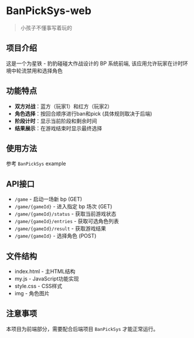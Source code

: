 # BanPickSys-web

> 小孩子不懂事写着玩的

## 项目介绍

这是一个为星铁 - 豹豹碰碰大作战设计的 BP 系统前端, 该应用允许玩家在计时环境中轮流禁用和选择角色

## 功能特点

- **双方对战**：蓝方（玩家1）和红方（玩家2）
- **角色选择**：按回合顺序进行ban和pick (具体规则取决于后端)
- **阶段计时**：显示当前阶段和剩余时间
- **结果展示**：在游戏结束时显示最终选择

## 使用方法

参考 `BanPickSys` example

## API接口

- `/game` - 启动一场新 bp (GET)
- `/game/{gameId}` - 进入指定 bp 场次 (GET)
- `/game/{gameId}/status` - 获取当前游戏状态
- `/game/{gameId}/entries` - 获取可选角色列表
- `/game/{gameId}/result` - 获取游戏结果
- `/game/{gameId}` - 选择角色 (POST)

## 文件结构

- index.html - 主HTML结构
- my.js - JavaScript功能实现
- style.css - CSS样式
- img - 角色图片

## 注意事项

本项目为前端部分，需要配合后端项目 `BanPickSys` 才能正常运行。